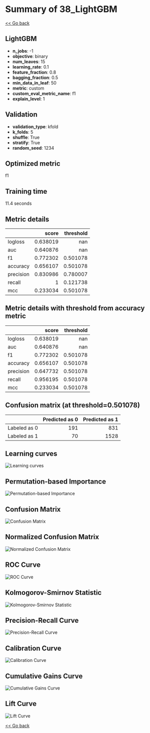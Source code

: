 # Summary of 38_LightGBM

[<< Go back](../README.md)


## LightGBM
- **n_jobs**: -1
- **objective**: binary
- **num_leaves**: 15
- **learning_rate**: 0.1
- **feature_fraction**: 0.8
- **bagging_fraction**: 0.5
- **min_data_in_leaf**: 50
- **metric**: custom
- **custom_eval_metric_name**: f1
- **explain_level**: 1

## Validation
 - **validation_type**: kfold
 - **k_folds**: 5
 - **shuffle**: True
 - **stratify**: True
 - **random_seed**: 1234

## Optimized metric
f1

## Training time

11.4 seconds

## Metric details
|           |    score |   threshold |
|:----------|---------:|------------:|
| logloss   | 0.638019 |  nan        |
| auc       | 0.640876 |  nan        |
| f1        | 0.772302 |    0.501078 |
| accuracy  | 0.656107 |    0.501078 |
| precision | 0.830986 |    0.780007 |
| recall    | 1        |    0.121738 |
| mcc       | 0.233034 |    0.501078 |


## Metric details with threshold from accuracy metric
|           |    score |   threshold |
|:----------|---------:|------------:|
| logloss   | 0.638019 |  nan        |
| auc       | 0.640876 |  nan        |
| f1        | 0.772302 |    0.501078 |
| accuracy  | 0.656107 |    0.501078 |
| precision | 0.647732 |    0.501078 |
| recall    | 0.956195 |    0.501078 |
| mcc       | 0.233034 |    0.501078 |


## Confusion matrix (at threshold=0.501078)
|              |   Predicted as 0 |   Predicted as 1 |
|:-------------|-----------------:|-----------------:|
| Labeled as 0 |              191 |              831 |
| Labeled as 1 |               70 |             1528 |

## Learning curves
![Learning curves](learning_curves.png)

## Permutation-based Importance
![Permutation-based Importance](permutation_importance.png)
## Confusion Matrix

![Confusion Matrix](confusion_matrix.png)


## Normalized Confusion Matrix

![Normalized Confusion Matrix](confusion_matrix_normalized.png)


## ROC Curve

![ROC Curve](roc_curve.png)


## Kolmogorov-Smirnov Statistic

![Kolmogorov-Smirnov Statistic](ks_statistic.png)


## Precision-Recall Curve

![Precision-Recall Curve](precision_recall_curve.png)


## Calibration Curve

![Calibration Curve](calibration_curve_curve.png)


## Cumulative Gains Curve

![Cumulative Gains Curve](cumulative_gains_curve.png)


## Lift Curve

![Lift Curve](lift_curve.png)



[<< Go back](../README.md)
